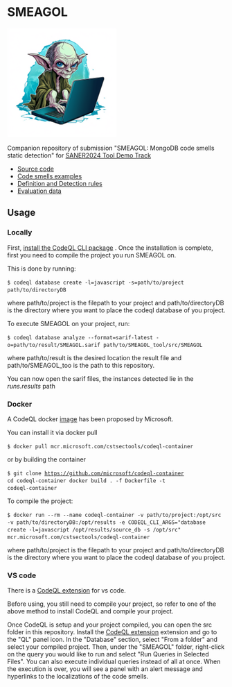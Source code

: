 # SMEAGOL

 <img src="SMEAGOL_logo.png" width="50%" />

Companion repository of submission "SMEAGOL: MongoDB code smells static detection" for [SANER2024 Tool Demo Track](https://conf.researchr.org/track/saner-2024/saner-2024-tool-demo-track-)

- [Source code](src/README.md)
- [Code smells examples](examples/README.md)
- [Definition and Detection rules](definitions/README.md)
- [Evaluation data](evaluation/analysis.ipynb)

## Usage

### Locally

First, [install the CodeQL CLI package](https://docs.github.com/en/code-security/codeql-cli/getting-started-with-the-codeql-cli/setting-up-the-codeql-cli#1-download-the-codeql-cli-zip-package) .
Once the installation is complete, first you need to compile the project you run SMEAGOL on.

This is done by running:

`$ codeql database create -l=javascript -s=path/to/project path/to/directoryDB`

where path/to/project is the filepath to your project and path/to/directoryDB is the directory where you want to place the codeql database of you project.

To execute SMEAGOL on your project, run:

`$ codeql database analyze --format=sarif-latest -o=path/to/result/SMEAGOL.sarif path/to/SMEAGOL_tool/src/SMEAGOL`

where path/to/result is the desired location the result file and path/to/SMEAGOL_too is the path to this repository.

You can now open the sarif files, the instances detected lie in the _runs.results_ path

### Docker

A CodeQL docker [image](https://github.com/microsoft/codeql-container) has been proposed by Microsoft.

You can install it via docker pull

`$ docker pull mcr.microsoft.com/cstsectools/codeql-container`

or by building the container

<code>$ git clone https://github.com/microsoft/codeql-container
cd codeql-container
docker build . -f Dockerfile -t codeql-container</code>

To compile the project:

`$ docker run --rm --name codeql-container -v path/to/project:/opt/src -v path/to/directoryDB:/opt/results -e CODEQL_CLI_ARGS="database create -l=javascript /opt/results/source_db -s /opt/src" mcr.microsoft.com/cstsectools/codeql-container`

where path/to/project is the filepath to your project and path/to/directoryDB is the directory where you want to place the codeql database of you project.

### VS code

There is a [CodeQL extension](https://marketplace.visualstudio.com/items?itemName=GitHub.vscode-codeql) for vs code.

Before using, you still need to compile your project, so refer to one of the above method to install CodeQL and compile your project.

Once CodeQL is setup and your project compiled, you can open the src folder in this repository.
Install the [CodeQL extension](https://marketplace.visualstudio.com/items?itemName=GitHub.vscode-codeql) extension and go to the "QL" panel icon.
In the "Database" section, select "From a folder" and select your compiled project.
Then, under the "SMEAGOL" folder, right-click on the query you would like to run and select "Run Queries in Selected Files". You can also execute individual queries instead of all at once.
When the execution is over, you will see a panel with an alert message and hyperlinks to the localizations of the code smells.
